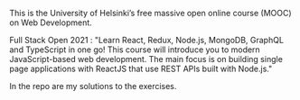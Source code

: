 This is the University of Helsinki’s free massive open online course (MOOC) on Web Development.

Full Stack Open 2021 : "Learn React, Redux, Node.js, MongoDB, GraphQL and TypeScript in one go! This course will introduce you to modern JavaScript-based web development. The main focus is on building single page applications with ReactJS that use REST APIs built with Node.js."

In the repo are my solutions to the exercises.
